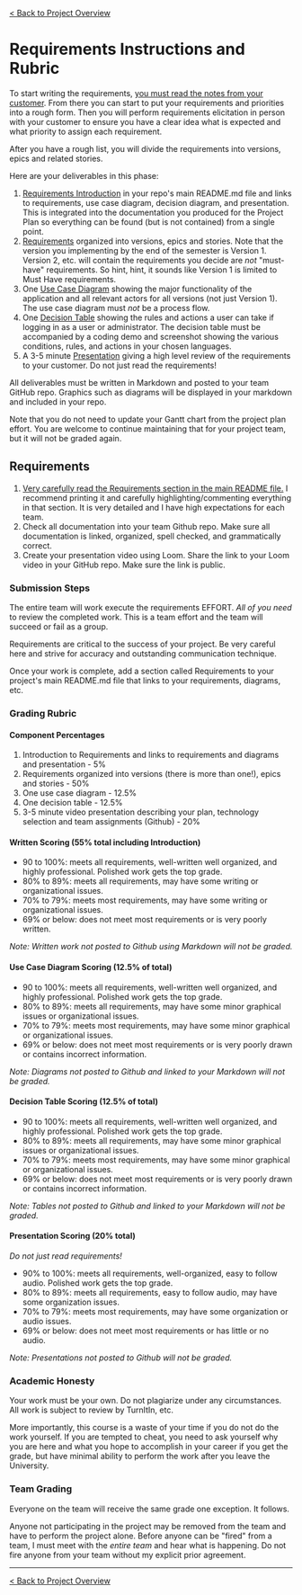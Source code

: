 [< Back to Project Overview](README.md#requirements)

# Requirements Instructions and Rubric

To start writing the requirements, [you must read the notes from your customer](README.md#customer-notes-for-requirements-elicitation). From there you can start to put your requirements and priorities into a rough form. Then you will perform requirements elicitation in person with your customer to ensure you have a clear idea what is expected and what priority to assign each requirement.

After you have a rough list, you will divide the requirements into versions, epics and related stories.

Here are your deliverables in this phase:

1.  [Requirements Introduction](README.md#requirements-introduction) in your repo's main README.md file and links to requirements, use case diagram, decision diagram, and presentation. This is integrated into the documentation you produced for the Project Plan so everything can be found (but is not contained) from a single point.
2.  [Requirements](README.md#requirements-writing) organized into versions, epics and stories.
    Note that the version you implementing by the end of the semester is Version 1. Version 2, etc. will contain the requirements you decide are *not* "must-have" requirements. So hint, hint, it sounds like Version 1 is limited to Must Have requirements.
3.  One [Use Case Diagram](README.md#use-case-diagram) showing the major functionality of the application and all relevant actors for all versions (not just Version 1). The use case diagram must *not* be a process flow.
4.  One [Decision Table](README.md#decision-table) showing the rules and actions a user can take if logging in as a user or administrator. The decision table must be accompanied by a coding demo and screenshot showing the various conditions, rules, and actions in your chosen languages.
5.  A 3-5 minute [Presentation](README.md#requirements-presentation) giving a high level review of the requirements to your customer. Do not just read the requirements!

All deliverables must be written in Markdown and posted to your team GitHub repo. Graphics such as diagrams will be displayed in your markdown and included in your repo.

Note that you do not need to update your Gantt chart from the project plan effort. You are welcome to continue maintaining that for your project team, but it will not be graded again.

## Requirements

1.  [Very carefully read the Requirements section in the main README file.](README.md#requirements) 
    I recommend printing it and carefully highlighting/commenting everything in that section. It is very detailed and I have high expectations for each team.
2.  Check all documentation into your team Github repo. Make sure all documentation is linked, organized, spell checked, and grammatically correct.
3.  Create your presentation video using Loom. Share the link to your Loom video in your GitHub repo. Make sure the link is public.

### Submission Steps

The entire team will work execute the requirements EFFORT. *All of you need* to review the completed work. This is a team effort and the team will succeed or fail as a group.

Requirements are critical to the success of your project. Be very careful here and strive for accuracy and outstanding communication technique.

Once your work is complete, add a section called Requirements to your project's main README.md file that links to your requirements, diagrams, etc.

### Grading Rubric

#### Component Percentages

1.  Introduction to Requirements and links to requirements and diagrams and presentation - 5%
3.  Requirements organized into versions (there is more than one!), epics and stories - 50%
4.  One use case diagram - 12.5%
5.  One decision table - 12.5%
6.  3-5 minute video presentation describing your plan, technology selection and team assignments (Github) - 20%

#### Written Scoring (55% total including Introduction)

-  90 to 100%: meets all requirements, well-written well organized, and highly professional. Polished work gets the top grade.
-  80% to 89%: meets all requirements, may have some writing or organizational issues.
-  70% to 79%: meets most requirements, may have some writing or organizational issues.
-  69% or below: does not meet most requirements or is very poorly written.

*Note: Written work not posted to Github using Markdown will not be graded.*

#### Use Case Diagram Scoring (12.5% of total)

-  90 to 100%: meets all requirements, well-written well organized, and highly professional. Polished work gets the top grade.
-  80% to 89%: meets all requirements, may have some minor graphical issues or organizational issues.
-  70% to 79%: meets most requirements, may have some minor graphical or organizational issues.
-  69% or below: does not meet most requirements or is very poorly drawn or contains incorrect information.

*Note: Diagrams not posted to Github and linked to your Markdown will not be graded.*

#### Decision Table Scoring (12.5% of total)

-  90 to 100%: meets all requirements, well-written well organized, and highly professional. Polished work gets the top grade.
-  80% to 89%: meets all requirements, may have some minor graphical issues or organizational issues.
-  70% to 79%: meets most requirements, may have some minor graphical or organizational issues.
-  69% or below: does not meet most requirements or is very poorly drawn or contains incorrect information.

*Note: Tables not posted to Github and linked to your Markdown will not be graded.*

#### Presentation Scoring (20% total)

*Do not just read requirements!*

-  90% to 100%: meets all requirements, well-organized, easy to follow audio. Polished work gets the top grade.
-  80% to 89%: meets all requirements, easy to follow audio, may have some organization issues.
-  70% to 79%: meets most requirements, may have some organization or audio issues.
-  69% or below: does not meet most requirements or has little or no audio.

*Note: Presentations not posted to Github will not be graded.*

### Academic Honesty

Your work must be your own. Do not plagiarize under any circumstances. All work is subject to review by TurnItIn, etc.

More importantly, this course is a waste of your time if you do not do the work yourself. If you are tempted to cheat, you need to ask yourself why you are here and what you hope to accomplish in your career if you get the grade, but have minimal ability to perform the work after you leave the University.

### Team Grading

Everyone on the team will receive the same grade one exception. It follows.

Anyone not participating in the project may be removed from the team and have to perform the project alone. Before anyone can be "fired" from a team, I must meet with the *entire team* and hear what is happening. Do not fire anyone from your team without my explicit prior agreement.

---

[< Back to Project Overview](README.md#requirements)

